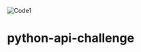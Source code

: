 ![Code1](https://user-images.githubusercontent.com/80709458/132149746-c148e76c-8420-4c90-b8ff-67d283f0df4d.PNG)
# python-api-challenge
